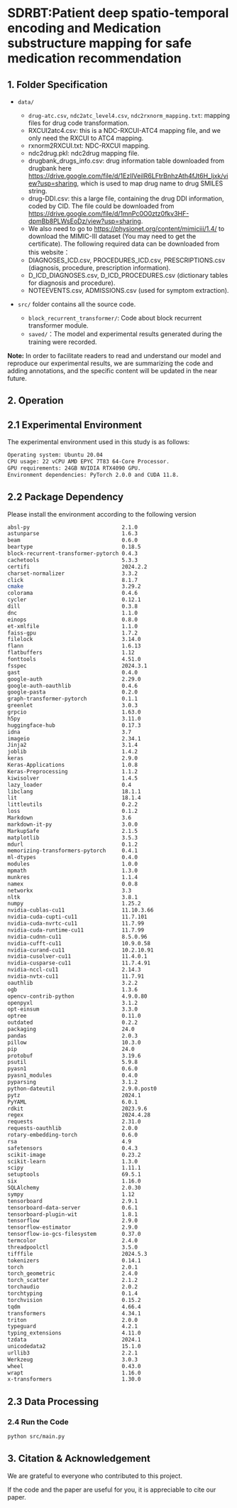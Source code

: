 # SDRBT:Patient deep spatio-temporal encoding and Medication substructure mapping for safe medication recommendation

## 1. Folder Specification


- `data/`
  - `drug-atc.csv`, `ndc2atc_level4.csv`, `ndc2rxnorm_mapping.txt`: mapping files for drug code transformation.
  -  RXCUI2atc4.csv: this is a NDC-RXCUI-ATC4 mapping file, and we only need the RXCUI to ATC4 mapping.
  -  rxnorm2RXCUI.txt: NDC-RXCUI mapping.
  -  ndc2drug.pkl: ndc2drug mapping file.
  -  drugbank_drugs_info.csv: drug information table downloaded from drugbank here https://drive.google.com/file/d/1EzIlVeiIR6LFtrBnhzAth4fJt6H_ljxk/view?usp=sharing, which is used to map drug name to drug SMILES string.
  -  drug-DDI.csv: this a large file, containing the drug DDI information, coded by CID. The file could be downloaded from https://drive.google.com/file/d/1mnPc0O0ztz0fkv3HF-dpmBb8PLWsEoDz/view?usp=sharing.
  -  We also need to go to https://physionet.org/content/mimiciii/1.4/ to download the MIMIC-III dataset (You may need to get the certificate). The following required data can be downloaded from this website：
    -  DIAGNOSES_ICD.csv, PROCEDURES_ICD.csv, PRESCRIPTIONS.csv (diagnosis, procedure, prescription information).
    -  D_ICD_DIAGNOSES.csv, D_ICD_PROCEDURES.csv (dictionary tables for diagnosis and procedure).
    -  NOTEEVENTS.csv, ADMISSIONS.csv (used for symptom extraction).

- `src/` folder contains all the source code.
  - `block_recurrent_transformer/`: Code about block recurrent transformer module.
  - `saved/`：The model and experimental results generated during the training were recorded.
    
**Note:** In order to facilitate readers to read and understand our model and reproduce our experimental results, we are summarizing the code and adding annotations, and the specific content will be updated in the near future.

## 2. Operation

## 2.1 Experimental Environment 

The experimental environment used in this study is as follows:

```bash 
Operating system: Ubuntu 20.04
CPU usage: 22 vCPU AMD EPYC 7T83 64-Core Processor.
GPU requirements: 24GB NVIDIA RTX4090 GPU.
Environment dependencies: PyTorch 2.0.0 and CUDA 11.8.
```
        
## 2.2 Package Dependency

Please install the environment according to the following version

```bash
absl-py                             2.1.0
astunparse                          1.6.3
beam                                0.6.0
beartype                            0.18.5
block-recurrent-transformer-pytorch 0.4.3
cachetools                          5.3.3
certifi                             2024.2.2
charset-normalizer                  3.3.2
click                               8.1.7
cmake                               3.29.2
colorama                            0.4.6
cycler                              0.12.1
dill                                0.3.8
dnc                                 1.1.0
einops                              0.8.0
et-xmlfile                          1.1.0
faiss-gpu                           1.7.2
filelock                            3.14.0
flann                               1.6.13
flatbuffers                         1.12
fonttools                           4.51.0
fsspec                              2024.3.1
gast                                0.4.0
google-auth                         2.29.0
google-auth-oauthlib                0.4.6
google-pasta                        0.2.0
graph-transformer-pytorch           0.1.1
greenlet                            3.0.3
grpcio                              1.63.0
h5py                                3.11.0
huggingface-hub                     0.17.3
idna                                3.7
imageio                             2.34.1
Jinja2                              3.1.4
joblib                              1.4.2
keras                               2.9.0
Keras-Applications                  1.0.8
Keras-Preprocessing                 1.1.2
kiwisolver                          1.4.5
lazy_loader                         0.4
libclang                            18.1.1
lit                                 18.1.4
littleutils                         0.2.2
loss                                0.1.2
Markdown                            3.6
markdown-it-py                      3.0.0
MarkupSafe                          2.1.5
matplotlib                          3.5.3
mdurl                               0.1.2
memorizing-transformers-pytorch     0.4.1
ml-dtypes                           0.4.0
modules                             1.0.0
mpmath                              1.3.0
munkres                             1.1.4
namex                               0.0.8
networkx                            3.3
nltk                                3.8.1
numpy                               1.25.2
nvidia-cublas-cu11                  11.10.3.66
nvidia-cuda-cupti-cu11              11.7.101
nvidia-cuda-nvrtc-cu11              11.7.99
nvidia-cuda-runtime-cu11            11.7.99
nvidia-cudnn-cu11                   8.5.0.96
nvidia-cufft-cu11                   10.9.0.58
nvidia-curand-cu11                  10.2.10.91
nvidia-cusolver-cu11                11.4.0.1
nvidia-cusparse-cu11                11.7.4.91
nvidia-nccl-cu11                    2.14.3
nvidia-nvtx-cu11                    11.7.91
oauthlib                            3.2.2
ogb                                 1.3.6
opencv-contrib-python               4.9.0.80
openpyxl                            3.1.2
opt-einsum                          3.3.0
optree                              0.11.0
outdated                            0.2.2
packaging                           24.0
pandas                              2.0.3
pillow                              10.3.0
pip                                 24.0
protobuf                            3.19.6
psutil                              5.9.8
pyasn1                              0.6.0
pyasn1_modules                      0.4.0
pyparsing                           3.1.2
python-dateutil                     2.9.0.post0
pytz                                2024.1
PyYAML                              6.0.1
rdkit                               2023.9.6
regex                               2024.4.28
requests                            2.31.0
requests-oauthlib                   2.0.0
rotary-embedding-torch              0.6.0
rsa                                 4.9
safetensors                         0.4.3
scikit-image                        0.23.2
scikit-learn                        1.3.0
scipy                               1.11.1
setuptools                          69.5.1
six                                 1.16.0
SQLAlchemy                          2.0.30
sympy                               1.12
tensorboard                         2.9.1
tensorboard-data-server             0.6.1
tensorboard-plugin-wit              1.8.1
tensorflow                          2.9.0
tensorflow-estimator                2.9.0
tensorflow-io-gcs-filesystem        0.37.0
termcolor                           2.4.0
threadpoolctl                       3.5.0
tifffile                            2024.5.3
tokenizers                          0.14.1
torch                               2.0.1
torch_geometric                     2.4.0
torch_scatter                       2.1.2
torchaudio                          2.0.2
torchtyping                         0.1.4
torchvision                         0.15.2
tqdm                                4.66.4
transformers                        4.34.1
triton                              2.0.0
typeguard                           4.2.1
typing_extensions                   4.11.0
tzdata                              2024.1
unicodedata2                        15.1.0
urllib3                             2.2.1
Werkzeug                            3.0.3
wheel                               0.43.0
wrapt                               1.16.0
x-transformers                      1.30.0
```

## 2.3 Data Processing


### 2.4 Run the Code

```bash
python src/main.py
```

## 3. Citation & Acknowledgement
We are grateful to everyone who contributed to this project.

If the code and the paper are useful for you, it is appreciable to cite our paper.
